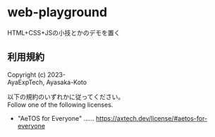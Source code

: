 # web-playground

HTML+CSS+JSの小技とかのデモを置く

## 利用規約

Copyright (c) 2023-  
AyaExpTech, Ayasaka-Koto

以下の規約のいずれかに従ってください。  
Follow one of the following licenses.

- "AeTOS for Everyone" …… https://axtech.dev/license/#aetos-for-everyone
